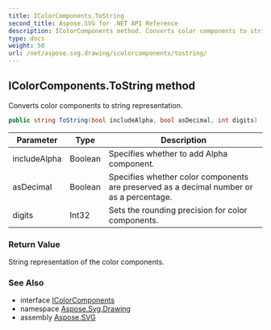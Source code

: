 ```yaml
---
title: IColorComponents.ToString
second_title: Aspose.SVG for .NET API Reference
description: IColorComponents method. Converts color components to string representation
type: docs
weight: 50
url: /net/aspose.svg.drawing/icolorcomponents/tostring/
---
```

## IColorComponents.ToString method

Converts color components to string representation.

```csharp
public string ToString(bool includeAlpha, bool asDecimal, int digits)
```

| Parameter | Type | Description |
| --- | --- | --- |
| includeAlpha | Boolean | Specifies whether to add Alpha component. |
| asDecimal | Boolean | Specifies whether color components are preserved as a decimal number or as a percentage. |
| digits | Int32 | Sets the rounding precision for color components. |

### Return Value

String representation of the color components.

### See Also

* interface [IColorComponents](../)
* namespace [Aspose.Svg.Drawing](../../../aspose.svg.drawing/)
* assembly [Aspose.SVG](../../../)
